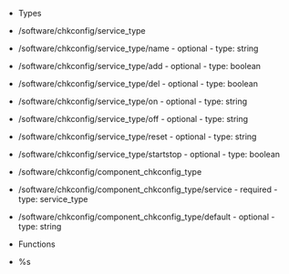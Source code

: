  - Types
  - /software/chkconfig/service_type
   - /software/chkconfig/service_type/name
    - optional
    - type: string
   - /software/chkconfig/service_type/add
    - optional
    - type: boolean
   - /software/chkconfig/service_type/del
    - optional
    - type: boolean
   - /software/chkconfig/service_type/on
    - optional
    - type: string
   - /software/chkconfig/service_type/off
    - optional
    - type: string
   - /software/chkconfig/service_type/reset
    - optional
    - type: string
   - /software/chkconfig/service_type/startstop
    - optional
    - type: boolean
  - /software/chkconfig/component_chkconfig_type
   - /software/chkconfig/component_chkconfig_type/service
    - required
    - type: service_type
   - /software/chkconfig/component_chkconfig_type/default
    - optional
    - type: string

 - Functions
  - %s
